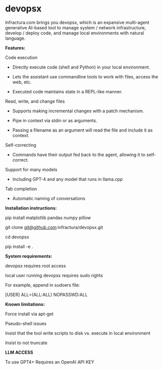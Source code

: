 devopsx
=====

Infractura.com brings you devopsx, which is an expansive multi-agent generative AI-based tool to manage system / network infrastructure, develop / deploy code, and manage local environments with natural language.

**Features:**

Code execution

-  Directly execute code (shell and Python) in your local environment.

-  Lets the assistant use commandline tools to work with files, access the web, etc.
  
-  Executed code maintains state in a REPL-like manner.

Read, write, and change files

-  Supports making incremental changes with a patch mechanism.
  
-  Pipe in context via stdin or as arguments.
  
-  Passing a filename as an argument will read the file and include it as context.

Self-correcting

-  Commands have their output fed back to the agent, allowing it to self-correct.

Support for many models

-  Including GPT-4 and any model that runs in llama.cpp

Tab completion

-  Automatic naming of conversations

**Installation instructions:**

pip install matplotlib pandas numpy pillow

git clone git@github.com:infractura/devopsx.git

cd devopsx

pip install -e .

**System requirements:**

devopsx requires root access 

local user running devopsx requires sudo rights
  
  For example, append in sudoers file:
  
  [USER]  ALL=(ALL:ALL) NOPASSWD:ALL

**Known limitations:**

Force install via apt-get

Pseudo-shell issues

Insist that the tool write scripts to disk vs. execute in local environment

Insist to not truncate 

**LLM ACCESS**

To use GPT4+ Requires an OpenAI API KEY


